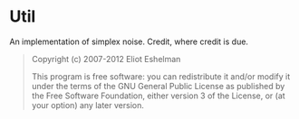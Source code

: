 Util
====

An implementation of simplex noise. Credit, where credit is due.
> Copyright (c) 2007-2012 Eliot Eshelman
>
> This program is free software: you can redistribute it and/or modify
> it under the terms of the GNU General Public License as published by
> the Free Software Foundation, either version 3 of the License, or
> (at your option) any later version.
